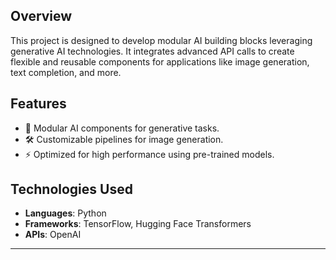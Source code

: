 ## **Overview**  
This project is designed to develop modular AI building blocks leveraging generative AI technologies. It integrates advanced API calls to create flexible and reusable components for applications like image generation, text completion, and more.  

## **Features**  
- 🧩 Modular AI components for generative tasks.    
- 🛠️ Customizable pipelines for image generation.  
- ⚡ Optimized for high performance using pre-trained models.  
  
## **Technologies Used**  
- **Languages**: Python  
- **Frameworks**: TensorFlow, Hugging Face Transformers  
- **APIs**: OpenAI  
 



---

